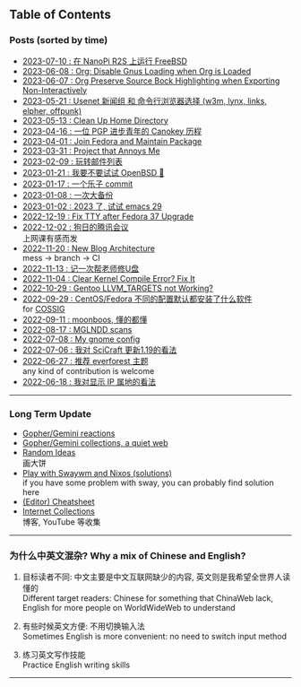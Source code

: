 ## Table of Contents
### Posts (sorted by time)
- [2023-07-10 : 在 NanoPi R2S 上运行 FreeBSD](nanopi_freebsd)<br>
- [2023-06-08 : Org: Disable Gnus Loading when Org is Loaded](gmi/org_load_gnus_disable.gmi.txt)<br>
- [2023-06-07 : Org Preserve Source Bock Highlighting when Exporting Non-Interactively](org_export_highlight)<br>
- [2023-05-21 : Usenet 新闻组 和 命令行浏览器选择 (w3m, lynx, links, elpher, offpunk)](usenet_and_cli_browsers)<br>
- [2023-05-13 : Clean Up Home Directory](gmi/cleanup_home.gmi.txt)<br>
- [2023-04-16 : 一位 PGP 进步青年的 Canokey 历程](pgp_canokey)<br>
- [2023-04-01 : Join Fedora and Maintain Package](fedora_contrib)<br>
- [2023-03-31 : Project that Annoys Me](gmi/annoying_project.gmi.txt)<br>
- [2023-02-09 : 玩转邮件列表](mailinglist)<br>
- [2023-01-21 : 我要不要试试 OpenBSD 🐡](whatif_openbsd)<br>
- [2023-01-17 : 一个乐子 commit](misc/lol.diff.txt)<br>
- [2023-01-08 : 一次大备份](backup_everything)<br>
- [2023-01-02 : 2023 了, 试试 emacs 29](emacs29_2023)<br>
- [2022-12-19 : Fix TTY after Fedora 37 Upgrade](fix_tty)<br>
- [2022-12-02 : 狗日的腾讯会议](damn_tencent_meeting)<br>
上网课有感而发
- [2022-11-20 : New Blog Architecture](new_blog_arch)<br>
mess -> branch -> CI
- [2022-11-13 : 记一次帮老师修U盘](recover_udisk)<br>
- [2022-11-04 : Clear Kernel Compile Error? Fix It](clear_kernel_compile_fix)<br>
- [2022-10-29 : Gentoo LLVM\_TARGETS not Working?](gentoo_llvm_targets)<br>
- [2022-09-29 : CentOS/Fedora 不同的配置默认都安装了什么软件](anaconda_kickstarts)<br>
for [COSSIG](https://www.cossig.org)
- [2022-09-11 : moonboos, 懂的都懂](moonboos)<br>
- [2022-08-17 : MGLNDD scans](weird_mglndd)<br>
- [2022-07-08 : My gnome config](my_gnome_config)<br>
- [2022-07-06 : 我对 SciCraft 更新1.19的看法](gmi/scicraft_update.gmi.txt)<br>
- [2022-06-27 : 推荐 everforest 主题](recommend_everforest_theme)<br>
any kind of contribution is welcome
- [2022-06-18 : 我对显示 IP 属地的看法](bili_ip)<br>

---

### Long Term Update
- [Gopher/Gemini reactions](gmi/re.gmi.txt)<br>
- [Gopher/Gemini collections, a quiet web](gmi/collections.gmi.txt)<br>
- [Random Ideas](ideas)<br>
画大饼
- [Play with Swaywm and Nixos (solutions)](wayland)<br>
if you have some problem with sway, you can probably find solution here
- [(Editor) Cheatsheet](cheatsheet)<br>
- [Internet Collections](internet_collections)<br>
博客, YouTube 等收集

---

### 为什么中英文混杂? Why a mix of Chinese and English?

1. 目标读者不同: 中文主要是中文互联网缺少的内容, 英文则是我希望全世界人读懂的<br>
   Different target readers: Chinese for something that ChinaWeb lack, English for more people on WorldWideWeb to understand

2. 有些时候英文方便: 不用切换输入法<br>
   Sometimes English is more convenient: no need to switch input method

3. 练习英文写作技能<br>
   Practice English writing skills

---
